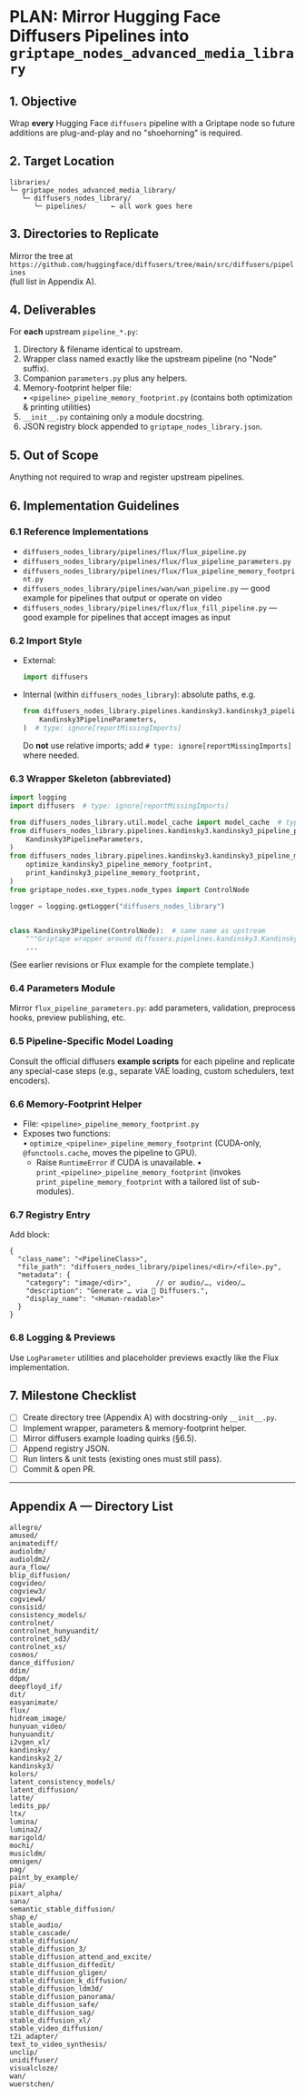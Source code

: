 # PLAN: Mirror Hugging Face Diffusers Pipelines into `griptape_nodes_advanced_media_library`

## 1. Objective

Wrap **every** Hugging Face `diffusers` pipeline with a Griptape node so future additions are plug-and-play and no "shoehorning" is required.

## 2. Target Location

```
libraries/
└─ griptape_nodes_advanced_media_library/
   └─ diffusers_nodes_library/
      └─ pipelines/      ← all work goes here
```

## 3. Directories to Replicate

Mirror the tree at\
`https://github.com/huggingface/diffusers/tree/main/src/diffusers/pipelines`\
(full list in Appendix A).

## 4. Deliverables

For **each** upstream `pipeline_*.py`:

1. Directory & filename identical to upstream.
1. Wrapper class named exactly like the upstream pipeline (no "Node" suffix).
1. Companion `parameters.py` plus any helpers.
1. Memory-footprint helper file:\
    • `<pipeline>_pipeline_memory_footprint.py` (contains both optimization & printing utilities)
1. `__init__.py` containing only a module docstring.
1. JSON registry block appended to `griptape_nodes_library.json`.

## 5. Out of Scope

Anything not required to wrap and register upstream pipelines.

## 6. Implementation Guidelines

### 6.1 Reference Implementations

- `diffusers_nodes_library/pipelines/flux/flux_pipeline.py`
- `diffusers_nodes_library/pipelines/flux/flux_pipeline_parameters.py`
- `diffusers_nodes_library/pipelines/flux/flux_pipeline_memory_footprint.py`
- `diffusers_nodes_library/pipelines/wan/wan_pipeline.py` — good example for pipelines that output or operate on video
- `diffusers_nodes_library/pipelines/flux/flux_fill_pipeline.py` — good example for pipelines that accept images as input

### 6.2 Import Style

- External:
    ```python
    import diffusers
    ```
- Internal (within `diffusers_nodes_library`): absolute paths, e.g.
    ```python
    from diffusers_nodes_library.pipelines.kandinsky3.kandinsky3_pipeline_parameters import (
        Kandinsky3PipelineParameters,
    )  # type: ignore[reportMissingImports]
    ```
    Do **not** use relative imports; add `# type: ignore[reportMissingImports]` where needed.

### 6.3 Wrapper Skeleton (abbreviated)

```python
import logging
import diffusers  # type: ignore[reportMissingImports]

from diffusers_nodes_library.util.model_cache import model_cache  # type: ignore[reportMissingImports]
from diffusers_nodes_library.pipelines.kandinsky3.kandinsky3_pipeline_parameters import (  # type: ignore[reportMissingImports]
    Kandinsky3PipelineParameters,
)
from diffusers_nodes_library.pipelines.kandinsky3.kandinsky3_pipeline_memory_footprint import (  # type: ignore[reportMissingImports]
    optimize_kandinsky3_pipeline_memory_footprint,
    print_kandinsky3_pipeline_memory_footprint,
)
from griptape_nodes.exe_types.node_types import ControlNode

logger = logging.getLogger("diffusers_nodes_library")


class Kandinsky3Pipeline(ControlNode):  # same name as upstream
    """Griptape wrapper around diffusers.pipelines.kandinsky3.Kandinsky3Pipeline."""
    ...
```

(See earlier revisions or Flux example for the complete template.)

### 6.4 Parameters Module

Mirror `flux_pipeline_parameters.py`: add parameters, validation, preprocess hooks, preview publishing, etc.

### 6.5 Pipeline-Specific Model Loading

Consult the official diffusers **example scripts** for each pipeline and replicate any special-case steps (e.g., separate VAE loading, custom schedulers, text encoders).

### 6.6 Memory-Footprint Helper

- File: `<pipeline>_pipeline_memory_footprint.py`
- Exposes two functions:\
    • `optimize_<pipeline>_pipeline_memory_footprint` (CUDA-only, `@functools.cache`, moves the pipeline to GPU).
    - Raise `RuntimeError` if CUDA is unavailable.
        • `print_<pipeline>_pipeline_memory_footprint` (invokes `print_pipeline_memory_footprint` with a tailored list of sub-modules).

### 6.7 Registry Entry

Add block:

```jsonc
{
  "class_name": "<PipelineClass>",
  "file_path": "diffusers_nodes_library/pipelines/<dir>/<file>.py",
  "metadata": {
    "category": "image/<dir>",      // or audio/…, video/…
    "description": "Generate … via 🤗 Diffusers.",
    "display_name": "<Human-readable>"
  }
}
```

### 6.8 Logging & Previews

Use `LogParameter` utilities and placeholder previews exactly like the Flux implementation.

## 7. Milestone Checklist

- [ ] Create directory tree (Appendix A) with docstring-only `__init__.py`.
- [ ] Implement wrapper, parameters & memory-footprint helper.
- [ ] Mirror diffusers example loading quirks (§6.5).
- [ ] Append registry JSON.
- [ ] Run linters & unit tests (existing ones must still pass).
- [ ] Commit & open PR.

______________________________________________________________________

## Appendix A — Directory List

```
allegro/
amused/
animatediff/
audioldm/
audioldm2/
aura_flow/
blip_diffusion/
cogvideo/
cogview3/
cogview4/
consisid/
consistency_models/
controlnet/
controlnet_hunyuandit/
controlnet_sd3/
controlnet_xs/
cosmos/
dance_diffusion/
ddim/
ddpm/
deepfloyd_if/
dit/
easyanimate/
flux/
hidream_image/
hunyuan_video/
hunyuandit/
i2vgen_xl/
kandinsky/
kandinsky2_2/
kandinsky3/
kolors/
latent_consistency_models/
latent_diffusion/
latte/
ledits_pp/
ltx/
lumina/
lumina2/
marigold/
mochi/
musicldm/
omnigen/
pag/
paint_by_example/
pia/
pixart_alpha/
sana/
semantic_stable_diffusion/
shap_e/
stable_audio/
stable_cascade/
stable_diffusion/
stable_diffusion_3/
stable_diffusion_attend_and_excite/
stable_diffusion_diffedit/
stable_diffusion_gligen/
stable_diffusion_k_diffusion/
stable_diffusion_ldm3d/
stable_diffusion_panorama/
stable_diffusion_safe/
stable_diffusion_sag/
stable_diffusion_xl/
stable_video_diffusion/
t2i_adapter/
text_to_video_synthesis/
unclip/
unidiffuser/
visualcloze/
wan/
wuerstchen/
```
